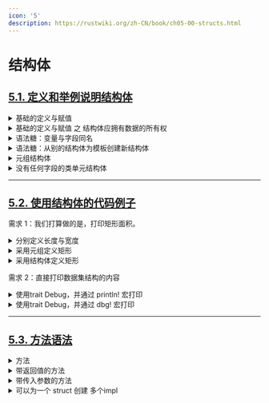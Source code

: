 ```yaml
---
icon: '5'
description: https://rustwiki.org/zh-CN/book/ch05-00-structs.html
---
```


# 结构体

## [**5.1.** 定义和举例说明结构体](https://rustwiki.org/zh-CN/book/ch05-01-defining-structs.html)

<details>

<summary>基础的定义与赋值</summary>

```rust
// 定义结构体
struct User {
    active: bool,
    username: String,
    email: String,
    sign_in_count: u64,
}

fn main() {
    // 生成结构体
    // 注意整个实例必须是可变的；Rust 并不允许只将某个字段标记为可变
    let mut user1 = User {
        email: String::from("someone@example.com"),
        username: String::from("someusername123"),
        active: true,
        sign_in_count: 1,
    };

    // 改变结构体中的值
    user1.email = String::from("anotheremail@example.com");
}
```

</details>

<details>

<summary>基础的定义与赋值 之 结构体应拥有数据的所有权</summary>

<pre class="language-rust"><code class="lang-rust">struct User {
    active: bool,
<strong>    username: &#x26;str, // wrong! use String!
</strong><strong>    email: &#x26;str, // wrong! use String!
</strong>    sign_in_count: u64,
}

fn main() {
    let user1 = User {
        email: "someone@example.com",
        username: "someusername123",
        active: true,
        sign_in_count: 1,
    };
}

</code></pre>

</details>

<details>

<summary>语法糖：变量与字段同名</summary>

<pre class="language-rust"><code class="lang-rust">struct User {
    active: bool,
    username: String,
    email: String,
    sign_in_count: u64,
}

fn build_user(email: String, username: String) -> User {
    User {
<strong>        email,    // email:email,
</strong><strong>        username, // username:username,
</strong>        active: true,
        sign_in_count: 1,
    }
}

fn main() {
    let user1 = build_user(
        String::from("someone@example.com"),
        String::from("someusername123"),
    );
}

</code></pre>

</details>

<details>

<summary>语法糖：从别的结构体为模板创建新结构体</summary>

<pre class="language-rust"><code class="lang-rust">struct User {
    active: bool,
    username: String,
    email: String,
    sign_in_count: u64,
}

fn main() {
    let user1 = User {
        email: String::from("someone@example.com"),
        username: String::from("someusername123"),
        active: true,
        sign_in_count: 1,
    };

    // let user2 = User {
    //     active: user1.active,
    //     username: user1.username,
    //     email: String::from("another@example.com"),
    //     sign_in_count: user1.sign_in_count,
    // };

    let user2 = User {
        email: String::from("another@example.com"),
<strong>        ..user1
</strong>    };
}
</code></pre>

</details>

<details>

<summary>元组结构体</summary>

```rust
struct Color(i32, i32, i32);
struct Point(i32, i32, i32);

fn main() {
    let black = Color(0, 0, 0);
    let origin = Point(0, 0, 0);
}
```

</details>

<details>

<summary>没有任何字段的类单元结构体</summary>

```rust
struct AlwaysEqual;

fn main() {
    let subject = AlwaysEqual;
}
```

</details>

***

## [**5.2.** 使用结构体的代码例子](https://rustwiki.org/zh-CN/book/ch05-02-example-structs.html)

需求 1：我们打算做的是，打印矩形面积。

<details>

<summary>分别定义长度与宽度</summary>

```rust
fn main() {
    let width1 = 30;
    let height1 = 50;

    println!(
        "The area of the rectangle is {} square pixels.",
        area(width1, height1)
    );
    // The area of the rectangle is 1500 square pixels.
}

fn area(width: u32, height: u32) -> u32 {
    width * height
}
```

</details>

<details>

<summary>采用元组定义矩形</summary>

```rust
fn main() {
    let rect1 = (30, 50);

    println!(
        "The area of the rectangle is {} square pixels.",
        area(rect1)
    );
    // The area of the rectangle is 1500 square pixels.
}

fn area(dimensions: (u32, u32)) -> u32 {
    dimensions.0 * dimensions.1
}
```

</details>

<details>

<summary>采用结构体定义矩形</summary>

```rust
struct Rectangle {
    width: u32,
    height: u32,
}

fn main() {
    let rect1 = Rectangle {
        width: 30,
        height: 50,
    };

    println!(
        "The area of the rectangle is {} square pixels.",
        area(&rect1)
    );
    // The area of the rectangle is 1500 square pixels.
}

fn area(rectangle: &Rectangle) -> u32 {
    rectangle.width * rectangle.height
}
```

</details>

需求 2：直接打印数据集结构的内容

<details>

<summary>使用trait Debug，并通过 println! 宏打印</summary>

<pre class="language-rust"><code class="lang-rust"><strong>#[derive(Debug)]
</strong>struct Rectangle {
    width: u32,
    height: u32,
}

fn main() {
    let rect1 = Rectangle {
        width: 30,
        height: 50,
    };

<strong>    println!("rect1 is {:?}", rect1);
</strong>    // rect1 is Rectangle { width: 30, height: 50 }，
<strong>    println!("rect1 is {:#?}", rect1);
</strong>    // rect1 is Rectangle {
    //     width: 30,
    //     height: 50,
    // }
}
</code></pre>

</details>

<details>

<summary>使用trait Debug，并通过 dbg! 宏打印</summary>

```rust
#[derive(Debug)]
struct Rectangle {
    width: u32,
    height: u32,
}

fn main() {
    let scale = 2;
    let rect1 = Rectangle {
        width: dbg!(30 * scale),
        height: 50,
    };

    dbg!(&rect1); // 我们不希望 dbg! 拥有 rect1 的所有权，所以我们在下一次调用 dbg! 时传入一个引用
}
// [src/main.rs:10:16] 30 * scale = 60
// [src/main.rs:14:5] &rect1 = Rectangle {
//     width: 60,
//     height: 50,
// }

```

</details>

***

## [**5.3.** 方法语法](https://rustwiki.org/zh-CN/book/ch05-03-method-syntax.html)

<details>

<summary>方法</summary>

<pre class="language-rust"><code class="lang-rust">#[derive(Debug)]
struct Rectangle {
    width: u32,
    height: u32,
}

<strong>impl Rectangle {
</strong><strong>    fn area(&#x26;self) -> u32 { // 注意要有 self
</strong><strong>        self.width * self.height
</strong><strong>    }
</strong><strong>}
</strong>
fn main() {
    let rect1 = Rectangle {
        width: 30,
        height: 50,
    };

    println!(
        "The area of the rectangle is {} square pixels.",
<strong>        rect1.area()
</strong>    );
}

</code></pre>

</details>

<details>

<summary>带返回值的方法</summary>

<pre class="language-rust"><code class="lang-rust">#[derive(Debug)]
struct Rectangle {
    width: u32,
    height: u32,
}

<strong>impl Rectangle {
</strong><strong>    fn width(&#x26;self) -> bool {
</strong><strong>        self.width > 0
</strong><strong>    }
</strong><strong>}
</strong>
fn main() {
    let rect1 = Rectangle {
        width: 30,
        height: 50,
    };

<strong>    if rect1.width() {
</strong>        println!("The rectangle has a nonzero width; it is {}", rect1.width);
    }
}
</code></pre>

</details>

<details>

<summary>带传入参数的方法</summary>

<pre class="language-rust"><code class="lang-rust">#[derive(Debug)]
struct Rectangle {
    width: u32,
    height: u32,
}

impl Rectangle {
    fn area(&#x26;self) -> u32 {
        self.width * self.height
    }

<strong>    fn can_hold(&#x26;self, other: &#x26;Rectangle) -> bool {
</strong><strong>        self.width > other.width &#x26;&#x26; self.height > other.height
</strong><strong>    }
</strong>}

fn main() {
    let rect1 = Rectangle {
        width: 30,
        height: 50,
    };
    let rect2 = Rectangle {
        width: 10,
        height: 40,
    };
    let rect3 = Rectangle {
        width: 60,
        height: 45,
    };

<strong>    println!("Can rect1 hold rect2? {}", rect1.can_hold(&#x26;rect2));
</strong><strong>    println!("Can rect1 hold rect3? {}", rect1.can_hold(&#x26;rect3));
</strong>}
</code></pre>

</details>

<details>

<summary>可以为一个 struct 创建 多个impl</summary>

```rust
#[derive(Debug)]
struct Rectangle {
    width: u32,
    height: u32,
}

impl Rectangle {
    fn area(&self) -> u32 {
        self.width * self.height
    }
}

impl Rectangle {
    fn can_hold(&self, other: &Rectangle) -> bool {
        self.width > other.width && self.height > other.height
    }
}

fn main() {
    let rect1 = Rectangle {
        width: 30,
        height: 50,
    };
    let rect2 = Rectangle {
        width: 10,
        height: 40,
    };
    let rect3 = Rectangle {
        width: 60,
        height: 45,
    };

    println!("Can rect1 hold rect2? {}", rect1.can_hold(&rect2));
    println!("Can rect1 hold rect3? {}", rect1.can_hold(&rect3));
}
```

</details>



